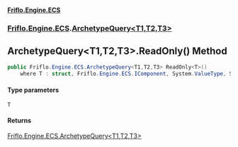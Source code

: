 #### [Friflo.Engine.ECS](index.md#'index')
### [Friflo.Engine.ECS](Friflo.Engine.ECS.md#'Friflo.Engine.ECS').[ArchetypeQuery&lt;T1,T2,T3&gt;](ArchetypeQuery_T1,T2,T3_.md#'Friflo.Engine.ECS.ArchetypeQuery<T1,T2,T3>')

## ArchetypeQuery<T1,T2,T3>.ReadOnly<T>() Method

```csharp
public Friflo.Engine.ECS.ArchetypeQuery<T1,T2,T3> ReadOnly<T>()
    where T : struct, Friflo.Engine.ECS.IComponent, System.ValueType, System.ValueType;
```
#### Type parameters

<a name='Friflo.Engine.ECS.ArchetypeQuery_T1,T2,T3_.ReadOnly_T_().T'></a>

`T`

#### Returns
[Friflo.Engine.ECS.ArchetypeQuery&lt;](ArchetypeQuery_T1,T2,T3_.md#'Friflo.Engine.ECS.ArchetypeQuery<T1,T2,T3>')[T1](ArchetypeQuery_T1,T2,T3_.md#Friflo.Engine.ECS.ArchetypeQuery_T1,T2,T3_.T1#'Friflo.Engine.ECS.ArchetypeQuery<T1,T2,T3>.T1')[,](ArchetypeQuery_T1,T2,T3_.md#'Friflo.Engine.ECS.ArchetypeQuery<T1,T2,T3>')[T2](ArchetypeQuery_T1,T2,T3_.md#Friflo.Engine.ECS.ArchetypeQuery_T1,T2,T3_.T2#'Friflo.Engine.ECS.ArchetypeQuery<T1,T2,T3>.T2')[,](ArchetypeQuery_T1,T2,T3_.md#'Friflo.Engine.ECS.ArchetypeQuery<T1,T2,T3>')[T3](ArchetypeQuery_T1,T2,T3_.md#Friflo.Engine.ECS.ArchetypeQuery_T1,T2,T3_.T3#'Friflo.Engine.ECS.ArchetypeQuery<T1,T2,T3>.T3')[&gt;](ArchetypeQuery_T1,T2,T3_.md#'Friflo.Engine.ECS.ArchetypeQuery<T1,T2,T3>')